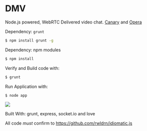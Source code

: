 # DMV

Node.js powered, WebRTC Delivered video chat. [Canary](http://tools.google.com/dlpage/chromesxs) and [Opera](http://dev.opera.com/articles/view/labs-more-fun-using-the-web-with-getusermedia-and-native-pages/)


Dependency: `grunt`

```bash
$ npm install grunt -g
```


Dependency: npm modules

```bash
$ npm install
```


Verify and Build code with:

```bash
$ grunt
```

Run Application with:

```bash
$ node app
```



<img src="http://gyazo.com/371f1171d2e19208f64adbbecb38b15d.png">





Built With: grunt, express, socket.io and love

All code _must_ confirm to https://github.com/rwldrn/idiomatic.js
